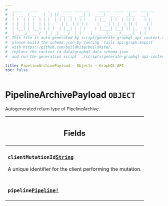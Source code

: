 ```yaml
---
#  _____   ____    _   _  ____ _______   ______ _____ _____ _______
#  |  __  / __   |  | |/ __ __   __| |  ____|  __ _   _|__   __|
#  | |  | | |  | | |  | | |  | | | |    | |__  | |  | || |    | |
#  | |  | | |  | | | . ` | |  | | | |    |  __| | |  | || |    | |
#  | |__| | |__| | | |  | |__| | | |    | |____| |__| || |_   | |
#  |_____/ ____/  |_| _|____/  |_|    |______|_____/_____|  |_|
#  This file is auto-generated by script/generate_graphql_api_content.sh,
#  please build the schema.json by running `rails api:graph:export`
#  with https://github.com/buildkite/buildkite/,
#  replace the content in data/graphql_data_schema.json
#  and run the generation script `./scripts/generate-graphql-api-content.sh`.

title: PipelineArchivePayload – Objects – GraphQL API
toc: false
---
```

<!-- vale off -->
<h1 class="has-pills" data-algolia-exclude>
  PipelineArchivePayload
  <span class="pill pill--object pill--normal-case pill--large"><code>OBJECT</code></span>
</h1>
<!-- vale on -->


Autogenerated return type of PipelineArchive.

<table class="responsive-table responsive-table--single-column-rows">
  <thead>
    <th>
      <h2 data-algolia-exclude>Fields</h2>
    </th>
  </thead>
  <tbody>
    <tr><td><h3 class="is-small has-pills"><code>clientMutationId</code><a href="/docs/apis/graphql/schemas/scalar/string" class="pill pill--scalar pill--normal-case pill--medium" title="Go to SCALAR String"><code>String</code></a></h3><p>A unique identifier for the client performing the mutation.</p></td></tr><tr><td><h3 class="is-small has-pills"><code>pipeline</code><a href="/docs/apis/graphql/schemas/object/pipeline" class="pill pill--object pill--normal-case pill--medium" title="Go to OBJECT Pipeline"><code>Pipeline!</code></a></h3></td></tr>
  </tbody>
</table>
